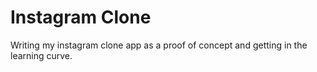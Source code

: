 # Instagram Clone

Writing my instagram clone app as a proof of concept and getting in the learning curve.